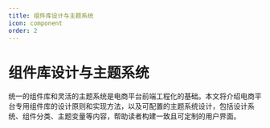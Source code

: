 ```yaml
---
title: 组件库设计与主题系统
icon: component
order: 2
---
```


# 组件库设计与主题系统

统一的组件库和灵活的主题系统是电商平台前端工程化的基础。本文将介绍电商平台专用组件库的设计原则和实现方法，以及可配置的主题系统设计，包括设计系统、组件分类、主题变量等内容，帮助读者构建一致且可定制的用户界面。
